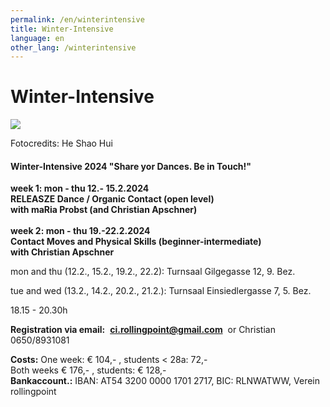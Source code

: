 ```yaml
---
permalink: /en/winterintensive
title: Winter-Intensive
language: en
other_lang: /winterintensive
---
```

# Winter-Intensive

![](/assets/uploads/heshaohui.rollin.jpg)

Fotocredits: He Shao Hui

#### **Winter-Intensive 2024  "Share yor Dances. Be in Touch!"**

**week 1: mon - thu  12.- 15.2.2024\
RELEASZE Dance / Organic Contact (open level)**\
**with maRia Probst (and Christian Apschner)**\
\
**week 2: mon - thu  19.-22.2.2024**\
**Contact Moves and Physical Skills (beginner-intermediate)**\
**with Christian Apschner**

mon and thu (12.2., 15.2., 19.2., 22.2): Turnsaal Gilgegasse 12, 9. Bez.

tue and wed (13.2., 14.2., 20.2., 21.2.): Turnsaal Einsiedlergasse 7, 5. Bez.

18.15 - 20.30h

**Registration via email:**  **ci.rollingpoint@gmail.com**  or Christian 0650/8931081

**Costs:** One week: € 104,- , students < 28a: 72,-\
Both weeks € 176,- , students: € 128,-\
**Bankaccount.:** IBAN: AT54 3200 0000 1701 2717, BIC: RLNWATWW, Verein rollingpoint